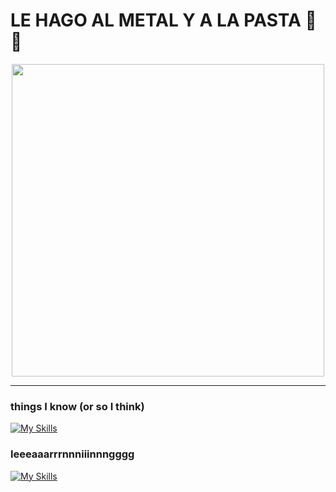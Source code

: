 # LE HAGO AL METAL Y A LA PASTA 🍝🤘

<p align="center">
  <img src="https://media2.giphy.com/media/v1.Y2lkPTc5MGI3NjExcjg2NWE0cTZmZndvYmdqN3VtNDJ3MG1nZTd5cHhsMmZqbXVneHF5bCZlcD12MV9pbnRlcm5hbF9naWZfYnlfaWQmY3Q9Zw/50JNvYYp9pAM2GuM86/giphy.gif" width="500" />
</p>

---

### things I know (or so I think)
[![My Skills](https://skillicons.dev/icons?i=c,cpp,nix,bash,git)](https://skillicons.dev)

### leeeaaarrrnnniiinnngggg
[![My Skills](https://skillicons.dev/icons?i=python,cmake,docker)](https://skillicons.dev)
